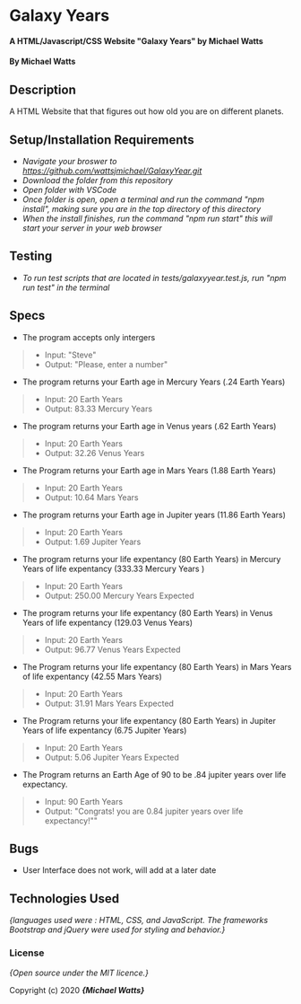 # Galaxy Years

#### A HTML/Javascript/CSS Website "Galaxy Years" by Michael Watts

#### By Michael Watts

## Description

A  HTML Website that that figures out how old you are on different planets.


## Setup/Installation Requirements

* _Navigate your broswer to https://github.com/wattsjmichael/GalaxyYear.git_
* _Download the folder from this repository_
* _Open folder with VSCode_
* _Once folder is open, open a terminal and run the command "npm install", making sure you are in the top directory of this directory_
* _When the install finishes, run the command "npm run start" this will start your server in your web browser_

## Testing

* _To run test scripts that are located in _tests_/galaxyyear.test.js, run "npm run test" in the terminal_


## Specs

* The program accepts only intergers
>* Input: "Steve"
>* Output: "Please, enter a number"

* The program returns your Earth age in Mercury Years (.24 Earth Years)
>* Input: 20 Earth Years
>* Output: 83.33 Mercury Years

* The program returns your Earth age in Venus years (.62 Earth Years)
>* Input: 20 Earth Years
>* Output: 32.26 Venus Years

* The Program returns your Earth age in Mars Years (1.88 Earth Years)
>* Input: 20 Earth Years
>* Output: 10.64 Mars Years

* The program returns your Earth age in Jupiter years (11.86 Earth Years)
>* Input: 20 Earth Years
>* Output: 1.69 Jupiter Years

* The program returns your life expentancy (80 Earth Years) in Mercury Years of life expentancy (333.33 Mercury Years )
>* Input: 20 Earth Years
>* Output: 250.00 Mercury Years Expected

* The program returns your life expentancy (80 Earth Years) in Venus Years of life expentancy (129.03 Venus Years)
>* Input: 20 Earth Years
>* Output: 96.77 Venus Years Expected

* The Program returns your life expentancy (80 Earth Years) in Mars Years of life expentancy (42.55 Mars Years)
>* Input: 20 Earth Years
>* Output: 31.91 Mars Years Expected

* The Program returns your life expentancy (80 Earth Years) in Jupiter Years of life expentancy (6.75 Jupiter Years)
>* Input: 20 Earth Years
>* Output: 5.06 Jupiter Years Expected

* The Program returns an Earth Age of 90 to be .84 jupiter years over life expectancy.
>* Input: 90 Earth Years
>* Output: "Congrats! you are 0.84 jupiter years over life expectancy!""

## Bugs

* User Interface does not work, will add at a later date

## Technologies Used

_{languages used were : HTML, CSS, and JavaScript. The frameworks Bootstrap and jQuery were used for styling and behavior.}_

### License

*{Open source under the MIT licence.}*

Copyright (c) 2020 **_{Michael Watts}_**